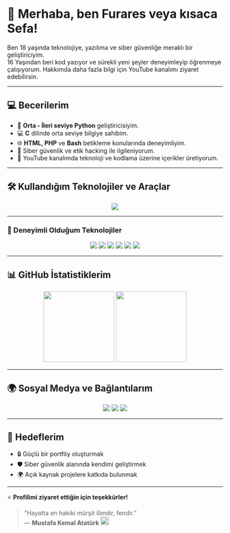 # 👋 Merhaba, ben Furares veya kısaca Sefa!

Ben 18 yaşında teknolojiye, yazılıma ve siber güvenliğe meraklı bir geliştiriciyim.  
16 Yaşından beri kod yazıyor ve sürekli yeni şeyler deneyimleyip öğrenmeye çalışıyorum.
Hakkımda daha fazla bilgi için YouTube kanalımı ziyaret edebilirsin. 

---

## 💻 Becerilerim
- 🐍 **Orta - İleri seviye Python** geliştiricisiyim.  
- 💻 **C** dilinde orta seviye bilgiye sahibim.  
- 🌐 **HTML, PHP** ve **Bash** betikleme konularında deneyimliyim.  
- 🧠 Siber güvenlik ve etik hacking ile ilgileniyorum.  
- 🎥 YouTube kanalımda teknoloji ve kodlama üzerine içerikler üretiyorum.  

---

## 🛠️ Kullandığım Teknolojiler ve Araçlar

<p align="center">
  <img src="https://skillicons.dev/icons?i=python,c,bash,linux,git,github,vscode" />
</p>

---

### 🧰 Deneyimli Olduğum Teknolojiler
<p align="center">
  <img src="https://img.shields.io/badge/Kali%20Linux-557C94?style=for-the-badge&logo=kalilinux&logoColor=white" />
  <img src="https://img.shields.io/badge/Nmap-005C84?style=for-the-badge&logo=wireshark&logoColor=white" />
  <img src="https://img.shields.io/badge/Burp%20Suite-FCA121?style=for-the-badge&logo=burpsuite&logoColor=black" />
  <img src="https://img.shields.io/badge/Metasploit-000000?style=for-the-badge&logo=metasploit&logoColor=blue" />
  <img src="https://img.shields.io/badge/John%20the%20Ripper-222222?style=for-the-badge&logo=gnu&logoColor=white" />
  <img src="https://img.shields.io/badge/Wireshark-0078D7?style=for-the-badge&logo=wireshark&logoColor=white" />
</p>

---

## 📊 GitHub İstatistiklerim
<p align="center">
  <img src="https://github-readme-stats.vercel.app/api?username=ffurares&show_icons=true&theme=tokyonight" height="165">
  <img src="https://github-readme-stats.vercel.app/api/top-langs/?username=ffurares&layout=compact&theme=tokyonight" height="165">
</p>

---

## 🌍 Sosyal Medya ve Bağlantılarım

<p align="center">
  <a href="https://www.youtube.com/@furares?sub_confirmation=1"><img src="https://img.shields.io/badge/YouTube-%23FF0000.svg?&style=for-the-badge&logo=youtube&logoColor=white" /></a>
  <a href="https://www.instagram.com/ffurares/"><img src="https://img.shields.io/badge/Instagram-%23E4405F.svg?&style=for-the-badge&logo=instagram&logoColor=white" /></a>
  <a href="https://tryhackme.com/p/furares"><img src="https://img.shields.io/badge/TryHackMe-%23121212.svg?&style=for-the-badge&logo=tryhackme&logoColor=red" /></a>
</p>

---

## 🎯 Hedeflerim
- 🔒 Güçlü bir portföy oluşturmak  
- 🛡️ Siber güvenlik alanında kendimi geliştirmek  
- 🌍 Açık kaynak projelere katkıda bulunmak   

---

⭐ **Profilimi ziyaret ettiğin için teşekkürler!**  

> “Hayatta en hakiki mürşit ilimdir, fendir.”  
> — **Mustafa Kemal Atatürk** <img src="https://upload.wikimedia.org/wikipedia/commons/b/b4/Flag_of_Turkey.svg" width="20" />
